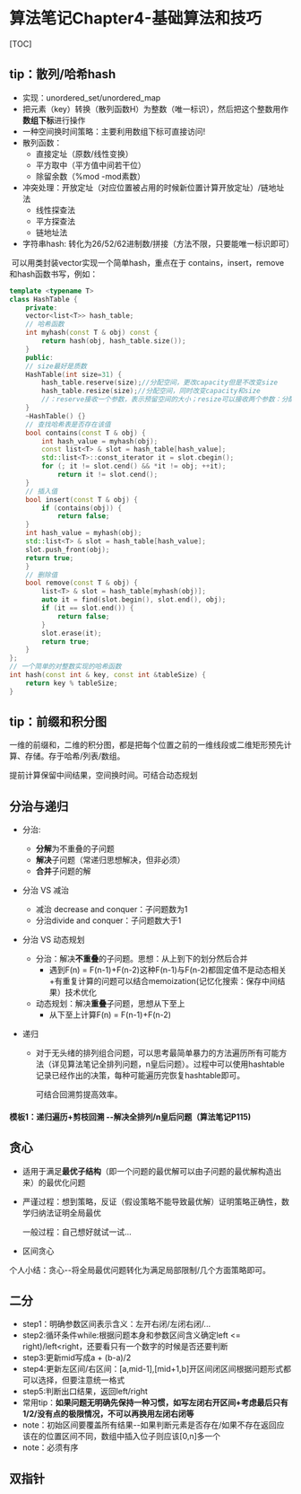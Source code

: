 # 算法笔记Chapter4-基础算法和技巧

[TOC]

## tip：散列/哈希hash

* 实现：unordered_set/unordered_map
* 把元素（key）转换（散列函数H）为整数（唯一标识），然后把这个整数用作**数组下标**进行操作
* 一种空间换时间策略：主要利用数组下标可直接访问!
* 散列函数：
  * 直接定址（原数/线性变换）
  * 平方取中（平方值中间若干位）
  * 除留余数（%mod -mod素数）
* 冲突处理：开放定址（对应位置被占用的时候新位置计算开放定址）/链地址法
  * 线性探查法
  * 平方探查法
  * 链地址法
* 字符串hash: 转化为26/52/62进制数/拼接（方法不限，只要能唯一标识即可）

​	可以用类封装vector实现一个简单hash，重点在于 contains，insert，remove和hash函数书写，例如：

```C++
template <typename T>
class HashTable {
	private:
	vector<list<T>> hash_table;
	// 哈希函数
	int myhash(const T & obj) const {
		return hash(obj, hash_table.size());
	}
	public:
	// size最好是质数
	HashTable(int size=31) {
		hash_table.reserve(size);//分配空间，更改capacity但是不改变size
		hash_table.resize(size);//分配空间，同时改变capacity和size
        //：reserve接收一个参数，表示预留空间的大小；resize可以接收两个参数：分配空间的大小和要加入的新元素的值，如果第二个参数被省略，那么就调用元素对象的默认构造函数。
	}
	~HashTable() {}
	// 查找哈希表是否存在该值
	bool contains(const T & obj) {
		int hash_value = myhash(obj);
		const list<T> & slot = hash_table[hash_value];
		std::list<T>::const_iterator it = slot.cbegin();
		for (; it != slot.cend() && *it != obj; ++it);
			return it != slot.cend();
	}
	// 插入值
	bool insert(const T & obj) {
		if (contains(obj)) {
			return false;
	}
	int hash_value = myhash(obj);
	std::list<T> & slot = hash_table[hash_value];
	slot.push_front(obj);
	return true;
	}
	// 删除值
	bool remove(const T & obj) {
		list<T> & slot = hash_table[myhash(obj)];
		auto it = find(slot.begin(), slot.end(), obj);
		if (it == slot.end()) {
			return false;
		}
		slot.erase(it);
		return true;
	}
};
// 一个简单的对整数实现的哈希函数
int hash(const int & key, const int &tableSize) {
	return key % tableSize;
}
```



## tip：前缀和积分图

一维的前缀和，二维的积分图，都是把每个位置之前的一维线段或二维矩形预先计算、存储。存于哈希/列表/数组。

提前计算保留中间结果，空间换时间。可结合动态规划



## 分治与递归

* 分治:
  * **分解**为不重叠的子问题
  * **解决**子问题（常递归思想解决，但非必须）
  * **合并**子问题的解
  
* 分治 VS 减治
  * 减治 decrease and conquer：子问题数为1
  * 分治divide and conquer：子问题数大于1
  
* 分治 VS 动态规划
  * 分治：解决**不重叠**的子问题。思想：从上到下的划分然后合并
    * 遇到F(n) = F(n-1)+F(n-2)这种F(n-1)与F(n-2)都固定值不是动态相关+有重复计算的问题可以结合memoization(记忆化搜索：保存中间结果）技术优化
  * 动态规划：解决**重叠**子问题，思想从下至上
    * 从下至上计算F(n) = F(n-1)+F(n-2)
  
* 递归

  * 对于无头绪的排列组合问题，可以思考最简单暴力的方法遍历所有可能方法（详见算法笔记全排列问题，n皇后问题）。过程中可以使用hashtable记录已经作出的决策，每种可能遍历完恢复hashtable即可。

    可结合回溯剪提高效率。

#### 模板1：递归遍历+剪枝回溯 --解决全排列/n皇后问题（算法笔记P115)



## 贪心

* 适用于满足**最优子结构**（即一个问题的最优解可以由子问题的最优解构造出来）的最优化问题

* 严谨过程：想到策略，反证（假设策略不能导致最优解）证明策略正确性，数学归纳法证明全局最优

  一般过程：自己想好就试一试...

* 区间贪心

个人小结：贪心--将全局最优问题转化为满足局部限制/几个方面策略即可。



## 二分

* step1：明确参数区间表示含义：左开右闭/左闭右闭/...
* step2:循环条件while:根据问题本身和参数区间含义确定left <= right)/left<right，还要看只有一个数字的时候是否还要判断
* step3:更新mid写成a + (b-a)/2
* step4:更新左区间/右区间：[a,mid-1],[mid+1,b]开区间闭区间根据问题形式都可以选择，但要注意统一格式
* step5:判断出口结果，返回left/right
* 常用tip：**如果问题无明确先保持一种习惯，如写左闭右开区间+考虑最后只有1/2/没有点的极限情况，不可以再换用左闭右闭等**
* note：初始区间要覆盖所有结果--如果判断元素是否存在/如果不存在返回应该在的位置区间不同，数组中插入位子则应该[0,n]多一个
* note：必须有序



## 双指针

